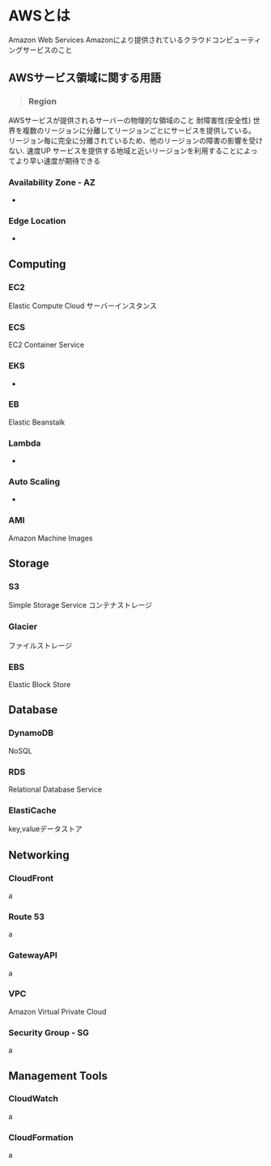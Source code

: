 # AWSとは
Amazon Web Services
Amazonにより提供されているクラウドコンピューティングサービスのこと

## AWSサービス領域に関する用語
> ### Region
AWSサービスが提供されるサーバーの物理的な領域のこと
耐障害性(安全性)
世界を複数のリージョンに分離してリージョンごとにサービスを提供している。
リージョン毎に完全に分離されているため、他のリージョンの障害の影響を受けない.
速度UP
サービスを提供する地域と近いリージョンを利用することによってより早い速度が期待できる

### Availability Zone - AZ
-
### Edge Location
-

## Computing
### EC2
Elastic Compute Cloud
サーバーインスタンス
### ECS
EC2 Container Service
### EKS
-
### EB
Elastic Beanstalk
### Lambda
-
### Auto Scaling
-
### AMI
Amazon Machine Images

## Storage
### S3
Simple Storage Service
コンテナストレージ
### Glacier
ファイルストレージ
### EBS
Elastic Block Store

## Database
### DynamoDB
NoSQL
### RDS
Relational Database Service
### ElastiCache
key,valueデータストア

## Networking
### CloudFront
a
### Route 53
a
### GatewayAPI
a
### VPC
Amazon Virtual Private Cloud

### Security Group - SG
a

## Management Tools
### CloudWatch
a
### CloudFormation
a
